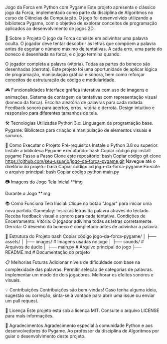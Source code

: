 Jogo da Forca em Python com Pygame
Este projeto apresenta o clássico jogo da Forca, implementado como parte da disciplina de Algoritmos no curso de Ciências da Computação. O jogo foi desenvolvido utilizando a biblioteca Pygame, com o objetivo de explorar conceitos de programação aplicados ao desenvolvimento de jogos 2D.

📜 Sobre o Projeto
O jogo da Forca consiste em adivinhar uma palavra oculta. O jogador deve tentar descobrir as letras que compõem a palavra antes de esgotar o número máximo de tentativas. A cada erro, uma parte do boneco é desenhada na forca, e o jogo termina quando:

O jogador completa a palavra (vitória).
Todas as partes do boneco são desenhadas (derrota).
Este projeto foi uma oportunidade de aplicar lógica de programação, manipulação gráfica e sonora, bem como reforçar conceitos de estruturação de código e modularidade.

🎮 Funcionalidades
Interface gráfica interativa com uso de imagens e animações.
Sistema de contagem de tentativas com representação visual (boneco da forca).
Escolha aleatória de palavras para cada rodada.
Feedback sonoro para acertos, erros, vitória e derrota.
Design intuitivo e responsivo para diferentes tamanhos de tela.

🛠️ Tecnologias Utilizadas
Python 3.x: Linguagem de programação base.
Pygame: Biblioteca para criação e manipulação de elementos visuais e sonoros.

🚀 Como Executar o Projeto
Pré-requisitos
Instale o Python 3.8 ou superior.
Instale a biblioteca Pygame executando:
bash
Copiar código
pip install pygame
Passo a Passo
Clone este repositório:
bash
Copiar código
git clone https://github.com/seu-usuario/jogo-da-forca-pygame.git
Navegue até o diretório do projeto:
bash
Copiar código
cd jogo-da-forca-pygame
Execute o arquivo principal:
bash
Copiar código
python main.py

📷 Imagens do Jogo
Tela Inicial
**img

Durante o Jogo
**img

📚 Como Funciona
Tela Inicial: Clique no botão "Jogar" para iniciar uma nova partida.
Gameplay:
Insira as letras da palavra através do teclado.
Receba feedback visual e sonoro para cada tentativa.
Condições de Encerramento:
Vitória: O jogador adivinha todas as letras corretamente.
Derrota: O desenho do boneco é completado antes de adivinhar a palavra.

📂 Estrutura do Projeto
bash
Copiar código
jogo-da-forca-pygame/
│
├── assets/
│   ├── images/     # Imagens usadas no jogo
│   ├── sounds/     # Arquivos de áudio
│
├── main.py         # Arquivo principal do jogo
├── README.md       # Documentação do projeto

📋 Melhorias Futuras
Adicionar níveis de dificuldade com base na complexidade das palavras.
Permitir seleção de categorias de palavras.
Implementar um modo de dois jogadores.
Melhorar os efeitos sonoros e visuais.

💡 Contribuições
Contribuições são bem-vindas! Caso tenha alguma ideia, sugestão ou correção, sinta-se à vontade para abrir uma issue ou enviar um pull request.

📝 Licença
Este projeto está sob a licença MIT. Consulte o arquivo LICENSE para mais informações.

🙌 Agradecimentos
Agradecimento especial à comunidade Python e aos desenvolvedores do Pygame.
Ao professor da disciplina de Algoritmos por guiar o desenvolvimento deste projeto.
